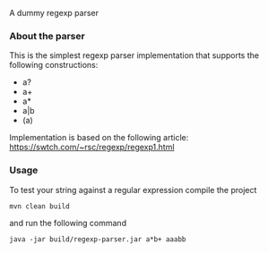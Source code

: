 A dummy regexp parser


### About the parser

This is the simplest regexp parser implementation that supports the following constructions:
 
 * a?
 * a+
 * a*
 * a|b
 * (a)
 
Implementation is based on the following article: https://swtch.com/~rsc/regexp/regexp1.html


### Usage

To test your string against a regular expression compile the project

```
mvn clean build
```

and run the following command

```
java -jar build/regexp-parser.jar a*b+ aaabb
```